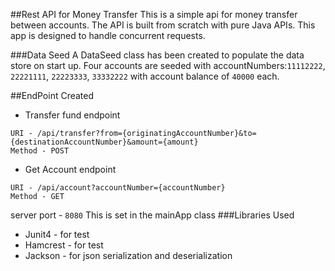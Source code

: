 ##Rest API for Money Transfer
This is a simple api for money transfer between accounts. The API is built from scratch with pure Java APIs. This app is designed to handle concurrent requests.

###Data Seed
A DataSeed class has been created to populate the data store on start up. Four accounts
are seeded with accountNumbers:`11112222`, `22221111`, `22223333`, `33332222` with account balance of `40000` each.

##EndPoint Created
- Transfer fund endpoint
```
URI - /api/transfer?from={originatingAccountNumber}&to={destinationAccountNumber}&amount={amount}
Method - POST
```
- Get Account endpoint
```
URI - /api/account?accountNumber={accountNumber}
Method - GET
```

server port - `8080` This is set in the mainApp class
###Libraries Used
- Junit4 - for test
- Hamcrest - for test
- Jackson - for json serialization and deserialization
